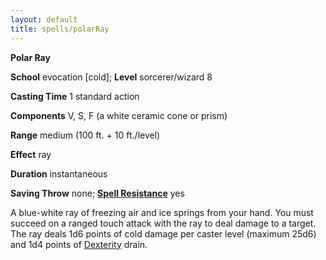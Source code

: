 ```yaml
---
layout: default
title: spells/polarRay
---
```

 **Polar Ray**

**School** evocation [cold]; **Level** sorcerer/wizard 8

**Casting Time** 1 standard action

**Components** V, S, F (a white ceramic cone or prism)

**Range** medium (100 ft. + 10 ft./level)

**Effect** ray

**Duration** instantaneous

**Saving Throw** none; **[Spell Resistance](../glossary#_spell-resistance)** yes

A blue-white ray of freezing air and ice springs from your hand. You must succeed on a ranged touch attack with the ray to deal damage to a target. The ray deals 1d6 points of cold damage per caster level (maximum 25d6) and 1d4 points of [Dexterity](../gettingStarted#_dexterity) drain.

